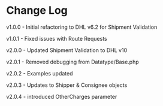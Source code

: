 # Change Log

v1.0.0 - Initial refactoring to DHL v6.2 for Shipment Validation

v1.0.1 - Fixed issues with Route Requests

v2.0.0 - Updated Shipment Validation to DHL v10

v2.0.1 - Removed debugging from Datatype/Base.php

v2.0.2 - Examples updated

v2.0.3 - Updates to Shipper & Consignee objects

v2.0.4 - introduced OtherCharges parameter
